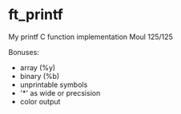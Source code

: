 # ft_printf
My printf C function implementation
Moul 125/125

Bonuses:
* array (%y)
* binary (%b)
* unprintable symbols
*  '*' as wide or precsision
* color output

